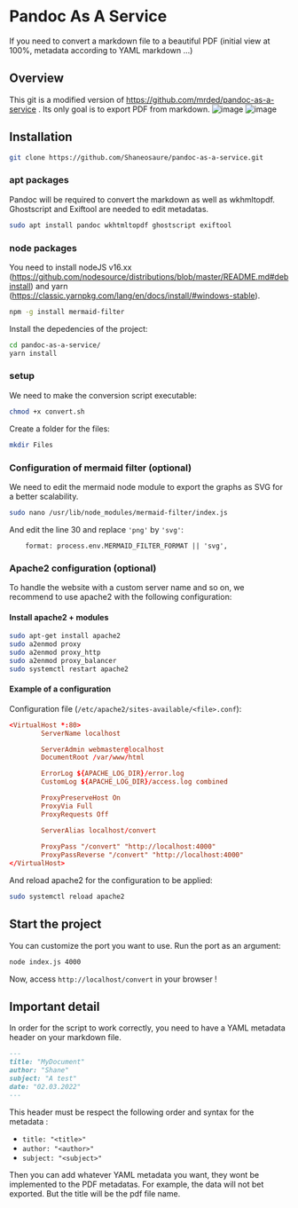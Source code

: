 # Pandoc As A Service
If you need to convert a markdown file to a beautiful PDF (initial view at 100%, metadata according to YAML markdown ...)

## Overview

This git is a modified version of https://github.com/mrded/pandoc-as-a-service . Its only goal is to export PDF from markdown.
![image](https://user-images.githubusercontent.com/25083427/154469008-fafc2062-3bbd-4773-9f3d-4df80b82f46f.png)
![image](https://user-images.githubusercontent.com/25083427/154471321-aaf182b8-8b98-472f-9c38-0cddf5ab3d34.png)

## Installation
```bash
git clone https://github.com/Shaneosaure/pandoc-as-a-service.git
``` 

### apt packages
Pandoc will be required to convert the markdown as well as wkhmltopdf. Ghostscript and Exiftool are needed to edit metadatas.
```bash
sudo apt install pandoc wkhtmltopdf ghostscript exiftool
```

### node packages
You need to install nodeJS v16.xx (https://github.com/nodesource/distributions/blob/master/README.md#debinstall) and yarn (https://classic.yarnpkg.com/lang/en/docs/install/#windows-stable).

```bash
npm -g install mermaid-filter
```

Install the depedencies of the project:
```bash
cd pandoc-as-a-service/
yarn install
```

### setup
We need to make the conversion script executable:
```bash
chmod +x convert.sh
```
Create a folder for the files:
```bash
mkdir Files
```
### Configuration of mermaid filter (optional)
We need to edit the mermaid node module to export the graphs as SVG for a better scalability. 
```bash
sudo nano /usr/lib/node_modules/mermaid-filter/index.js
```
And edit the line 30 and replace `'png'` by `'svg'`:
```
    format: process.env.MERMAID_FILTER_FORMAT || 'svg',
```

### Apache2 configuration (optional)
To handle the website with a custom server name and so on, we recommend to use apache2 with the following configuration:

#### Install apache2 + modules
```bash
sudo apt-get install apache2
sudo a2enmod proxy
sudo a2enmod proxy_http
sudo a2enmod proxy_balancer
sudo systemctl restart apache2
```
#### Example of a configuration
Configuration file (`/etc/apache2/sites-available/<file>.conf`):
```conf
<VirtualHost *:80>
        ServerName localhost

        ServerAdmin webmaster@localhost
        DocumentRoot /var/www/html

        ErrorLog ${APACHE_LOG_DIR}/error.log
        CustomLog ${APACHE_LOG_DIR}/access.log combined

        ProxyPreserveHost On
        ProxyVia Full
        ProxyRequests Off

        ServerAlias localhost/convert
        
        ProxyPass "/convert" "http://localhost:4000"
        ProxyPassReverse "/convert" "http://localhost:4000"
</VirtualHost>
```
And reload apache2 for the configuration to be applied:
```bash
sudo systemctl reload apache2
```

## Start the project
You can customize the port you want to use. Run the port as an argument:
```bash
node index.js 4000
```
Now, access `http://localhost/convert` in your browser !

## Important detail
In order for the script to work correctly, you need to have a YAML metadata header on your markdown file. 
```markdown
---
title: "MyDocument"
author: "Shane"
subject: "A test"
date: "02.03.2022"
---
```
This header must be respect the following order and syntax for the metadata :
* `title: "<title>"`
* `author: "<author>"`
* `subject: "<subject>"`

Then you can add whatever YAML metadata you want, they wont be implemented to the PDF metadatas.
For example, the data will not bet exported. But the title will be the pdf file name.


